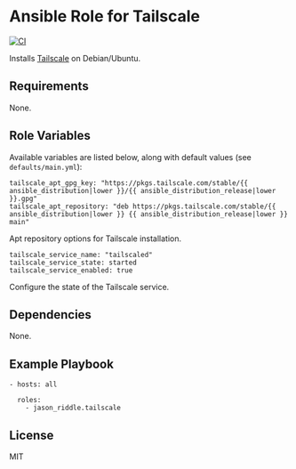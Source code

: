 # Ansible Role for Tailscale

[![CI](https://github.com/jason-riddle/ansible-role-tailscale/workflows/CI/badge.svg?event=push)](https://github.com/jason-riddle/ansible-role-tailscale/actions?query=workflow%3ACI)

Installs [Tailscale](https://tailscale.com/) on Debian/Ubuntu.

## Requirements

None.

## Role Variables

Available variables are listed below, along with default values (see `defaults/main.yml`):

    tailscale_apt_gpg_key: "https://pkgs.tailscale.com/stable/{{ ansible_distribution|lower }}/{{ ansible_distribution_release|lower }}.gpg"
    tailscale_apt_repository: "deb https://pkgs.tailscale.com/stable/{{ ansible_distribution|lower }} {{ ansible_distribution_release|lower }} main"

Apt repository options for Tailscale installation.

    tailscale_service_name: "tailscaled"
    tailscale_service_state: started
    tailscale_service_enabled: true

Configure the state of the Tailscale service.

## Dependencies

None.

## Example Playbook

    - hosts: all

      roles:
        - jason_riddle.tailscale

## License

MIT
